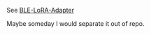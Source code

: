 See [BLE-LoRA-Adapter](https://github.com/HQU-gxy/BLE-LoRA-Adapter/tree/main/main/protocol)

Maybe someday I would separate it out of repo.
